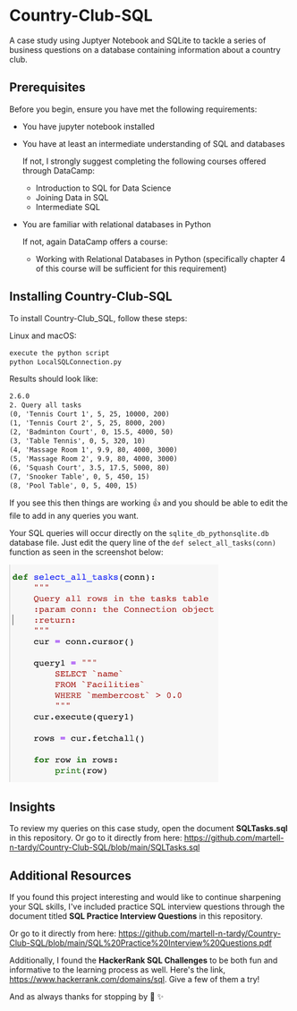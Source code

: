 # Country-Club-SQL
A case study using Juptyer Notebook and SQLite to tackle a series of business questions on a database containing information about a country club. 

## Prerequisites

Before you begin, ensure you have met the following requirements:

* You have jupyter notebook installed
* You have at least an intermediate understanding of SQL and databases

    If not, I strongly suggest completing the following courses offered through DataCamp:
      
     - Introduction to SQL for Data Science
     - Joining Data in SQL
     - Intermediate SQL
  
* You are familiar with relational databases in Python
  
    If not, again DataCamp offers a course: 
    - Working with Relational Databases in Python
    (specifically chapter 4 of this course will be sufficient for this requirement) 

## Installing Country-Club-SQL

To install Country-Club_SQL, follow these steps:

Linux and macOS:

```
execute the python script
python LocalSQLConnection.py
```
Results should look like:
```
2.6.0
2. Query all tasks
(0, 'Tennis Court 1', 5, 25, 10000, 200)
(1, 'Tennis Court 2', 5, 25, 8000, 200)
(2, 'Badminton Court', 0, 15.5, 4000, 50)
(3, 'Table Tennis', 0, 5, 320, 10)
(4, 'Massage Room 1', 9.9, 80, 4000, 3000)
(5, 'Massage Room 2', 9.9, 80, 4000, 3000)
(6, 'Squash Court', 3.5, 17.5, 5000, 80)
(7, 'Snooker Table', 0, 5, 450, 15)
(8, 'Pool Table', 0, 5, 400, 15)
```

If you see this then things are working :+1: and you should be able to edit the file to add in any queries you want. 

Your SQL queries will occur directly on the `sqlite_db_pythonsqlite.db` database file.
Just edit the query line of the `def select_all_tasks(conn)` function as seen in the screenshot below:

![Image of Function](https://github.com/martell-n-tardy/Country-Club-SQL/blob/main/Function%20Image.png)

## Insights
To review my queries on this case study, open the document **SQLTasks.sql** in this repository.
Or go to it directly from here: https://github.com/martell-n-tardy/Country-Club-SQL/blob/main/SQLTasks.sql


## Additional Resources

If you found this project interesting and would like to continue sharpening your SQL skills, 
I've included practice SQL interview questions through the document titled **SQL Practice Interview Questions** in this repository.

Or go to it directly from here: https://github.com/martell-n-tardy/Country-Club-SQL/blob/main/SQL%20Practice%20Interview%20Questions.pdf


Additionally, I found the **HackerRank SQL Challenges** to be both fun and informative to the learning process as well. 
Here's the link, https://www.hackerrank.com/domains/sql. Give a few of them a try!


And as always thanks for stopping by :wave: :sparkles:
